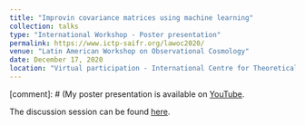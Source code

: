 ```yaml
---
title: "Improvin covariance matrices using machine learning"
collection: talks
type: "International Workshop - Poster presentation"
permalink: https://www.ictp-saifr.org/lawoc2020/
venue: "Latin American Workshop on Observational Cosmology"
date: December 17, 2020
location: "Virtual participation - International Centre for Theoretical Physics (ICTP) & South American Institute for Fundamental Research (SAIFR), São Paulo, SP, Brazil"
---
```


[comment]: # (My poster presentation is available on [YouTube](https://www.youtube.com/watch?list=PLg0_ydgtbHGFuztiN6tbubN7ZGVqP476K&v=M9vJlbHncug&feature=youtu.be).

The discussion session can be found [here](https://www.youtube.com/watch?v=46c07pkPj-Y&feature=youtu.be).
